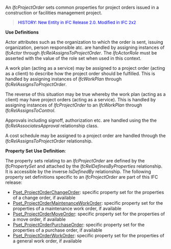 ﻿An _IfcProjectOrder_ sets common properties for project orders issued in a construction or facilities management project.

> <font color="#0000ff" size="-1">HISTORY:
New Entity in IFC Release 2.0. Modified in IFC 2x2</font>

****Use Definitions****

Actor attributes such as the organization to which the order is sent, issuing organization, person responsible atc. are handled by assigning instances of _IfcActor_ through _IfcRelAssignsToProjectOrder_. The _IfcActorRole_ must be asserted with the value of the role set when used in this context.

A work plan (acting as a service) may be assigned to a project order (acting as a client) to describe how the project order should be fulfilled. This is handled by assigning instances of _IfcWorkPlan_ through _IfcRelAssignsToProjectOrder_.

The reverse of this situation may be true whereby the work plan (acting as a client) may have project orders (acting as a service). This is handled by assigning instances of _IfcProjectOrder_ to an _IfcWorkPlan_ through _IfcRelAssignsToControl_.

Approvals including signoff, authorization etc. are handled using the the _IfcRelAssociatesApproval_ relationship class.

A cost schedule may be assigned to a project order are handled through the _IfcRelAssignsToProjectOrder_ relationship.

****Property Set Use Definition****:

The property sets relating to an _IfcProjectOrder_ are defined by the _IfcPropertySet_ and attached by the _IfcRelDefinesByProperties_ relationship. It is accessible by the inverse _IsDefinedBy_ relationship. The following property set definitions specific to an _IfcProjectOrder_ are part of this IFC release:

* [Pset_ProjectOrderChangeOrder](../../psd/IfcSharedMgmtElements/Pset_ProjectOrderChangeOrder.xml): specific property set for the properties of a change order, if available
* [Pset_ProjectOrderMaintenanceWorkOrder](../../psd/IfcSharedMgmtElements/Pset_ProjectOrderMaintenanceWorkOrder.xml): specific property set for the properties of a maintenance work order, if available 
* [Pset_ProjectOrderMoveOrder](../../psd/IfcSharedMgmtElements/Pset_ProjectOrderMoveOrder.xml): specific property set for the properties of a move order, if available 
* [Pset_ProjectOrderPurchaseOrder](../../psd/IfcSharedMgmtElements/Pset_ProjectOrderPurchaseOrder.xml): specific property set for the properties of a purchase order, if available 
* [Pset_ProjectOrderWorkOrder](../../psd/IfcSharedMgmtElements/Pset_ProjectOrderWorkOrder.xml): specific property set for the properties of a general work order, if available